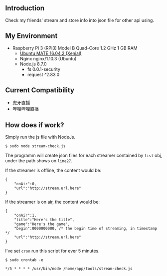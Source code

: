 ## Introduction

Check my friends' stream and store info into json file for other api using.

## My Environment

* Raspberry Pi 3 (RPi3) Model B Quad-Core 1.2 GHz 1 GB RAM
  * [Ubuntu MATE 16.04.2 (Xenial)](https://ubuntu-mate.org/download/)
  * Nginx nginx/1.10.3 (Ubuntu)
  * Node.js 8.7.0
    * fs 0.0.1-security
    * request ^2.83.0

## Current Compatibility

* 虎牙直播
* 哔哩哔哩直播

## How does if work?

Simply run the js file with NodeJs.

    $ sudo node stream-check.js

The programm will create json files for each streamer contained by `list` obj, under the path shows on `line27`.

If the streamer is offline, the content would be:

    {
        "onAir":0,
        "url":"http://stream.url.here"
    }

If the streamer is on air, the content would be:

    {
        "onAir":1,
        "title":"Here's the title",
        "game":"Here's the game",
        "begin":0000000000, /* the begin time of streaming, in timestamp */
        "url":"http://stream.url.here"
    }

I've set `cron` run this script for ever 5 minutes.

    $ sudo crontab -e

    */5 * * * * /usr/bin/node /home/app/tools/stream-check.js
